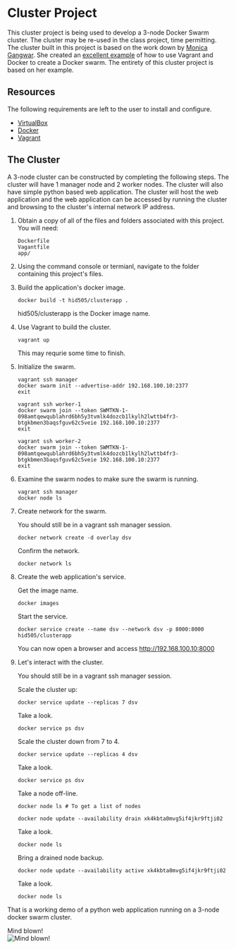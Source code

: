 # Cluster Project

This cluster project is being used to develop a 3-node Docker Swarm cluster.  The cluster may be re-used in the class project, time permitting.  The cluster 
built in this project is based on the work down by [Monica Gangwar](https://github.com/monicagangwar).  She created an [excellent example](https://github.com/monicagangwar/docker-swarm-vagrant) of how to use Vagrant and Docker to create a Docker swarm.  The entirety of this cluster project is based 
on her example.

## Resources

The following requirements are left to the user to install and configure.  
* [VirtualBox](https://www.virtualbox.org/)  
* [Docker](https://www.docker.com)  
* [Vagrant](https://www.vagrantup.com/)  

## The Cluster
A 3-node cluster can be constructed by completing the following steps.  The cluster will have 1 manager node and 2 worker nodes.  The cluster will also have  simple 
python based web application.  The cluster will host the web application and the web application can be accessed by running the cluster and browsing to the cluster's 
internal network IP address.

1. Obtain a copy of all of the files and folders associated with this project.  You will need:  

    ```
    Dockerfile  
    Vagantfile  
    app/  
    ```

1. Using the command console or termianl, navigate to the folder containing this project's files.

2. Build the application's docker image.  

    ```
    docker build -t hid505/clusterapp .
    ```  
    hid505/clusterapp is the Docker image name.  

3. Use Vagrant to build the cluster.  

    ```
    vagrant up
    ```
    This may requrie some time to finish.  

5. Initialize the swarm.  

    ```
    vagrant ssh manager
    docker swarm init --advertise-addr 192.168.100.10:2377
    exit

    vagrant ssh worker-1
    docker swarm join --token SWMTKN-1-098amtqewqublahrd6bh5y3tvmlk4dozcb1lkylh2lwttb4fr3-btgkbmen3baqsfguv62c5veie 192.168.100.10:2377
    exit

    vagrant ssh worker-2
    docker swarm join --token SWMTKN-1-098amtqewqublahrd6bh5y3tvmlk4dozcb1lkylh2lwttb4fr3-btgkbmen3baqsfguv62c5veie 192.168.100.10:2377
    exit
    ```  

6. Examine the swarm nodes to make sure the swarm is running.  

    ```
    vagrant ssh manager
    docker node ls
    ```  

    <SCREEN CAP IMAGE HERE>

7. Create network for the swarm.  

    You should still be in a vagrant ssh manager session.  

    ```
    docker network create -d overlay dsv
    ```  
    
    Confirm the network.  

    ```
    docker network ls  
    ```  

    <SCREEN CAP IMAGE HERE>

8. Create the web application's service.  

    Get the image name.  
    ```
    docker images
    ```  

    Start the service.  
    ```
    docker service create --name dsv --network dsv -p 8000:8000 hid505/clusterapp
    ```  

    You can now open a browser and access http://192.168.100.10:8000  

    <SCREEN CAP IMAGE HERE>  

9. Let's interact with the cluster.  

    You should still be in a vagrant ssh manager session.  
    
    Scale the cluster up:

    ```
    docker service update --replicas 7 dsv

    ```  
    Take a look.  
    ```
    docker service ps dsv
    ```  
    <SCREEN CAP IMAGE HERE>  

    Scale the cluster down from 7 to 4.  

    ```
    docker service update --replicas 4 dsv    
    ```  
    Take a look.  
    
    ```
    docker service ps dsv
    ```  
    <SCREEN CAP IMAGE HERE>  

    Take a node off-line.  

    ```
    docker node ls # To get a list of nodes
    ```  
    <SCREEN CAP IMAGE HERE>  

    ```
    docker node update --availability drain xk4kbta0mvg5if4jkr9ftji02
    ```  

    Take a look.  

    ```
    docker node ls
    ```  
    <SCREEN CAP IMAGE HERE>  

    Bring a drained node backup.  

    ```
    docker node update --availability active xk4kbta0mvg5if4jkr9ftji02
    ```  

    Take a look.  

    ```
    docker node ls
    ```  
    <SCREEN CAP IMAGE HERE>  

That is a working demo of a python web application running on a 3-node docker swarm cluster.  

Mind blown!  
![Mind blown!](./mind.gif)  
